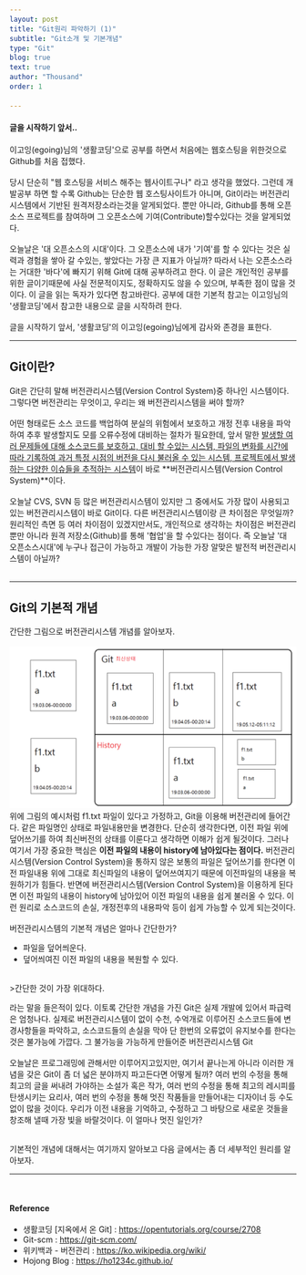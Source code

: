 ```yaml
---
layout: post
title: "Git원리 파악하기 (1)"
subtitle: "Git소개 및 기본개념"
type: "Git"
blog: true
text: true
author: "Thousand"
order: 1

---
```

<h4>글을 시작하기 앞서..</h4>
이고잉(egoing)님의 '생활코딩'으로 공부를 하면서 처음에는 웹호스팅을 위한것으로 Github를 처음 접했다.<br><br>
당시 단순히 "웹 호스팅을 서비스 해주는 웹사이트구나" 라고 생각을 했었다. 그런데 개발공부 하면 할 수록 Github는 단순한 웹 호스팅사이트가 아니며, Git이라는 버전관리시스템에서 기반된 원격저장소라는것을 알게되었다. 뿐만 아니라, Github를 통해 오픈소스 프로젝트를 참여하며 그 오픈소스에 기여(Contribute)할수있다는 것을 알게되었다. <br><br> 오늘날은 '대 오픈소스의 시대'이다. 그 오픈소스에 내가 '기여'를 할 수 있다는 것은 실력과 경험을 쌓아 갈 수있는, 쌓았다는 가장 큰 지표가 아닐까? 따라서 나는 오픈소스라는 거대한 '바다'에 빠지기 위해 Git에 대해 공부하려고 한다. 이 글은 개인적인 공부를 위한 글이기때문에 사실 전문적이지도, 정확하지도 않을 수 있으며, 부족한 점이 많을 것이다. 이 글을 읽는 독자가 있다면 참고바란다. 공부에 대한 기본적 참고는 이고잉님의 '생활코딩'에서 참고한 내용으로 글을 시작하려 한다. <br><br> 글을 시작하기 앞서, '생활코딩'의 이고잉(egoing)님에게 감사와 존경을 표한다.<br>


***
<h2>Git이란?</h2>

 Git은 간단히 말해 버전관리시스템(Version Control System)중 하나인 시스템이다. 그렇다면 버전관리는 무엇이고, 우리는 왜 버전관리시스템을 써야 할까? <br><br> 어떤 형태로든 소스 코드를 백업하여 분실의 위험에서 보호하고 개정 전후 내용을 파악하여 추후 발생할지도 모를 오류수정에 대비하는 절차가 필요한데, 앞서 말한 <u>발생할 여러 문제들에 대해 소스코드를 보호하고, 대비 할 수있는 시스템, 파일의 변화를 시간에 따라 기록하여 과거 특정 시점의 버전을 다시 불러올 수 있는 시스템, 프로젝트에서 발생하는 다양한 이슈들을 추적하는 시스템</u>이 바로 **버전관리시스템(Version Control System)**이다. <br><br>
 오늘날 CVS, SVN 등 많은 버전관리시스템이 있지만 그 중에서도 가장 많이 사용되고 있는 버전관리시스템이 바로 Git이다. 다른 버전관리시스템이랑 큰 차이점은 무엇일까? 원리적인 측면 등 여러 차이점이 있겠지만서도, 개인적으로 생각하는 차이점은 버전관리 뿐만 아니라 원격 저장소(Github)를 통해 '협업'을 할 수있다는 점이다. 즉 오늘날 '대 오픈소스시대'에 누구나 접근이 가능하고 개발이 가능한 가장 알맞은 발전적 버전관리시스템이 아닐까? <br><br>



***
 <h2>Git의 기본적 개념</h2>

 간단한 그림으로 버전관리시스템 개념를 알아보자.<br>
<br>![simplegit](./simplegit2.png) <br>위에 그림의 예시처럼 f1.txt 파일이 있다고 가정하고, Git을 이용해 버전관리에 들어간다. 같은 파일명인 상태로 파일내용만을 변경한다. 단순히 생각한다면, 이전 파일 위에 덮어쓰기를 하여 최신버전의 상태를 이룬다고 생각하면 이해가 쉽게 될것이다. 그러나 여기서 가장 중요한 핵심은 **이전 파일의 내용이 history에 남아있다는 점이다.** 버전관리시스템(Version Control System)을 통하지 않은 보통의 파일은 덮어쓰기를 한다면 이전 파일내용 위에 그대로 최신파일의 내용이 덮어쓰여지기 때문에 이전파일의 내용을 복원하기가 힘들다. 반면에 버전관리시스템(Version Control System)을 이용하게 된다면 이전 파일의 내용이 history에 남아있어 이전 파일의 내용을 쉽게 불러올 수 있다. 이런 원리로 소스코드의 손실, 개정전후의 내용파악 등이 쉽게 가능할 수 있게 되는것이다. <br><br> 버전관리시스템의 기본적 개념은 얼마나 간단한가?
<ul><li>파일을 덮어씌운다.</li>
<li>덮어씌여진 이전 파일의 내용을 복원할 수 있다.</li></ul>

<br>
>간단한 것이 가장 위대하다.

라는 말을 들은적이 있다. 이토록 간단한 개념을 가진 Git은 실제 개발에 있어서 파급력은 엄청나다. 실제로 버전관리시스템이 없이 수천, 수억개로 이루어진 소스코드들에 변경사항들을 파악하고, 소스코드들의 손실을 막아 단 한번의 오류없이 유지보수를 한다는 것은 불가능에 가깝다. 그 불가능을 가능하게 만들어준 버전관리시스템 Git <br><br>
오늘날은 프로그래밍에 관해서만 이루어지고있지만, 여기서 끝나는게 아니라 이러한 개념을 갖은 Git이 좀 더 넓은 분야까지 파고든다면 어떻게 될까? 여러 번의 수정을 통해 최고의 글을 써내려 가야하는 소설가 혹은 작가, 여러 번의 수정을 통해 최고의 레시피를 탄생시키는 요리사, 여러 번의 수정을 통해 멋진 작품들을 만들어내는 디자이너 등 수도 없이 많을 것이다. 우리가 이전 내용을 기억하고, 수정하고 그 바탕으로 새로운 것들을 창조해 낼때 가장 빛을 바랄것이다. 이 얼마나 멋진 일인가? <br><br>

기본적인 개념에 대해서는 여기까지 알아보고 다음 글에서는 좀 더 세부적인 원리를 알아보자.

---

<br>
<h4>Reference</h4>
<ul>
  <li>생활코딩 [지옥에서 온 Git] : <a href="https://opentutorials.org/course/2708">https://opentutorials.org/course/2708</a></li>
  <li>Git-scm : <a href="https://git-scm.com/">https://git-scm.com/</a></li>
  <li>위키백과 - 버전관리 : <a href="https://ko.wikipedia.org/wiki/%EB%B2%84%EC%A0%84_%EA%B4%80%EB%A6%AC">https://ko.wikipedia.org/wiki/</a></li>
  <li>Hojong Blog : <a href="https://ho1234c.github.io/">https://ho1234c.github.io/</a></li>
</ul>
